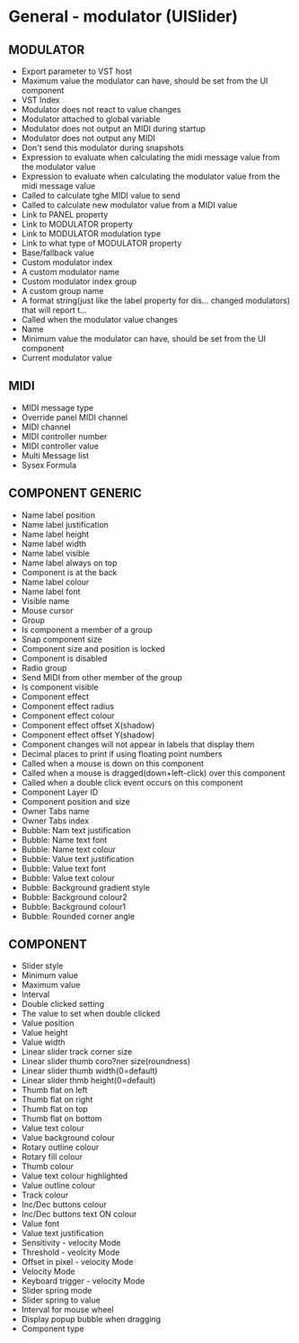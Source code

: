 # 

# General - modulator (UISlider)

## MODULATOR
- Export parameter to VST host
- Maximum value the modulator can have, 
 should be set from the UI component
- VST Index
- Modulator does not react to value changes
- Modulator attached to global variable
- Modulator does not output an MIDI during startup
- Modulator does not output any MIDI
- Don't send this modulator during snapshots
- Expression to evaluate when calculating the 
 midi message value from the modulator value
- Expression to evaluate when calculating the 
 modulator value from the midi message value
- Called to calculate tghe MIDI value to send
- Called to calculate new modulator value from 
 a MIDI value
- Link to PANEL property
- Link to MODULATOR property
- Link to MODULATOR modulation type
- Link to what type of MODULATOR property
- Base/fallback value
- Custom modulator index
- A custom modulator name
- Custom modulator index group
- A custom group name
- A format string(just like the label property for dis...
 changed modulators) that will report t...
- Called when the modulator value changes
- Name
- Minimum value the modulator can have, should be set 
 from the UI component
- Current modulator value

## MIDI
- MIDI message type
- Override panel MIDI channel
- MIDI channel
- MIDI controller number
- MIDI controller value
- Multi Message list
- Sysex Formula

## COMPONENT GENERIC
- Name label position
- Name label justification
- Name label height
- Name label width
- Name label visible
- Name label always on top
- Component is at the back
- Name label colour
- Name label font
- Visible name
- Mouse cursor
- Group
- Is component a member of a group
- Snap component size
- Component size and position is locked
- Component is disabled
- Radio group
- Send MIDI from other member of the group
- Is component visible
- Component effect
- Component effect radius
- Component effect colour
- Component effect offset X(shadow)
- Component effect offset Y(shadow)
- Component changes will not appear in labels that display them
- Decimal places to print if using floating point numbers
- Called when a mouse is down on this component
- Called when a mouse is dragged(down+left-click) over this 
 component
- Called when a double click event occurs on this component
- Component Layer ID
- Component position and size
- Owner Tabs name
- Owner Tabs index
- Bubble: Nam text justification
- Bubble: Name text font
- Bubble: Name text colour
- Bubble: Value text justification
- Bubble: Value text font
- Bubble: Value text colour
- Bubble: Background gradient style
- Bubble: Background colour2
- Bubble: Background colour1
- Bubble: Rounded corner angle

## COMPONENT
- Slider style
- Minimum value
- Maximum value
- Interval
- Double clicked setting
- The value to set when double clicked
- Value position
- Value height
- Value width
- Linear slider track corner size
- Linear slider thumb coro?ner size(roundness)
- Linear slider thumb width(0=default)
- Linear slider thmb height(0=default)
- Thumb flat on left
- Thumb flat on right
- Thumb flat on top
- Thumb flat on bottom
- Value text colour
- Value background colour
- Rotary outline colour
- Rotary fill colour
- Thumb colour
- Value text colour highlighted
- Value outline colour
- Track colour
- Inc/Dec buttons colour
- Inc/Dec buttons text ON colour
- Value font
- Value text justification
- Sensitivity - velocity Mode
- Threshold - veolcity Mode
- Offset in pixel - velocity Mode
- Velocity Mode
- Keyboard trigger - velocity Mode
- Slider spring mode
- Slider spring to value
- Interval for mouse wheel
- Display popup bubble when dragging
- Component type

